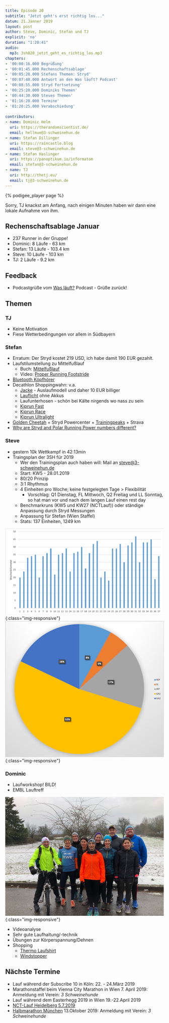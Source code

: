 ```yaml
---
title: Episode 20
subtitle: "Jetzt geht's erst richtig los..."
datum: 21.Jänner 2019
layout: post
author: Steve, Dominic, Stefan und TJ
explicit: 'no'
duration: "1:20:41"
audio:
  mp3: 3sh020_jetzt_geht_es_richtig_los.mp3
chapters:
- '00:00:16.000 Begrüßung'
- '00:01:45.000 Rechenschaftsablage'
- '00:05:20.000 Stefans Themen: Stryd'
- '00:07:40.000 Antwort an den Was läuft? Podcast'
- '00:08:55.000 Stryd Fortsetzung'
- '00:25:20.000 Dominiks Themen'
- '00:44:30.000 Steves Themen'
- '01:16:20.000 Termine'
- '01:20:25.000 Verabschiedung'

contributors:
- name: Dominic Helm
  uri: https://therandomscientist.de/
  email: hellmue@3-schweinehun.de
- name: Stefan Dillinger
  uri: https://raincastle.blog
  email: steve@3-schweinehun.de
- name: Stefan Haslinger
  uri: https://panoptikum.io/informatom
  email: stefan@3-schweinehun.de
- name: TJ
  uri: http://thetj.eu/
  email: tj@3-schweinehun.de
---
```


{% podigee_player page %}

Sorry, TJ knackst am Anfang, nach einigen Minuten haben wir dann eine lokale
Aufnahme von ihm.

## Rechenschaftsablage Januar

* 237 Runner in der Gruppe!
* Dominic: 8 Läufe - 63 km
* Stefan: 13 Läufe - 103.4 km
* Steve: 10 Läufe - 103 km
* TJ: 2 Läufe - 9.2 km

## Feedback

* Podcastgrüße vom [Was läuft?](https://podcast.happywesternhorse.de/) Podcast - 
  Grüße zurück!

## Themen

### TJ

* Keine Motivation
* Fiese Wetterbedingungen vor allem in Südbayern

### Stefan

* Erratum: Der Stryd kostet 219 USD, ich habe damit 190 EUR gezahlt.
* Laufstilumstellung zu Mittelfußlauf
  * Buch: [Mittelfußlauf](https://www.stiebner.com/copress/laufen-ausdauersport/mittelfusslauf.html)
  * Video: [Proper Running Footstride](https://www.youtube.com/watch?v=Rt9hgtFzZk0)
* [Bluetooth Köpfhörer](https://www.amazon.de/gp/product/B0753VDT2N/)
* Decathlon Shoppingwahn: v.a.
  * [Jacke](https://www.decathlon.at/laufjacke-kiprun-evolutiv-gelb-id_8394821.html) - Auslaufmodell
    und daher 10 EUR billiger
  * [Lauflicht](https://www.decathlon.at/lauflicht-motion-light-id_8501574.html) ohne Akkus
  * Laufunterhosen - schön bei Kälte nirgends wo nass zu sein
  * [Kiprun Fast](https://www.decathlon.co.uk/kiprun-fast-mens-running-shoe-id_8505365.html)
  * [Kiprun Race](https://www.decathlon.co.uk/kiprun-race-running-shoes-id_8488661.html)
  * [Kiprun Ultralight](https://www.decathlon.co.uk/kiprun-ultralight-shoes-id_8505376.html)
* [Golden Cheetah](https://www.goldencheetah.org/) + Stryd Powercenter +
  [Trainingpeaks](https://www.trainingpeaks.com/) + Strava
* [Why are Stryd and Polar Running Power numbers different?](https://thesecretofrunning.com/wp-content/uploads/2019/01/20190109-Why-are-Stryd-and-Polar-Running-Power-numbers-different.pdf)
  
### Steve

* gestern 10k Wettkampf in 42:13min
* Traingsplan der 3SH für 2019
  * Wer den Trainingsplan auch haben will: Mail an <steve@3-schweinehun.de>
  * Start: KW5 - 28.01.2019
  * 80/20 Prinzip
  * 3:1 Rhythmus
  * 4 Einheiten pro Woche; keine festgelegten Tage > Flexibilität
    * Vorschlag: Q1 Dienstag, FL Mittwoch, Q2 Freitag und LL Sonntag, so hat man vor und nach dem langen Lauf einen rest day
  * Benchmarkruns (KW5 und KW27 (NCTLauf)) oder ständige Anpassung durch Stryd Messungen
  * Anpassung für Stefan (Wien Staffel)
  * Stats: 137 Einheiten, 1249 km

![Dominiks Laufgruppe](/img/weekly_tss.png){:class="img-responsive"}
![Dominiks Laufgruppe](/img/80to20.png){:class="img-responsive"}

### Dominic

* Laufworkshop! BILD!
* EMBL Lauftreff

![Dominiks Laufgruppe](/img/dominiks_laufgruppe.jpg){:class="img-responsive"}

* Videoanalyse
* Sehr gute Laufhaltung/-technik
* Übungen zur Körperspannung/Dehnen
* Shopping
  * [Thermo Laufshirt](https://www.tchibo.de/thermo-laufshirt-mit-kapuze-p400123318.html)
  * [Windstopper](https://www.tchibo.de/windprotection-laufjacke-p400123320.html)

## Nächste Termine

* Lauf während der Subscribe 10 in Köln: 22. - 24.März 2019
* Marathonstaffel beim Vienna City Marathon in Wien 7. April 2019: Anmeldung mit 
  Verein: *3 Schweinehunde*
* Lauf während dem Easterhegg 2019 in Wien 19.-22.April 2019
* [NCT-Lauf Heidelberg 5.7.2019](https://www.nct-heidelberg.de/das-nct/spenden/nct-lauf.html)
* [Halbmarathon München](https://www.abavent.de/anmeldeservice/334/1444/3883/?de) 13.Oktober 2019:
  Anmeldung mit Verein: *3 Schweinehunde*